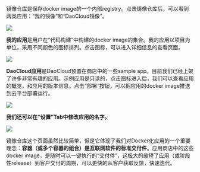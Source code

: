 镜像仓库是保存docker image的一个内部registry。点击镜像仓库后，可以看到两类应用：“我的镜像”和“DaoCloud镜像”。

![](http://blog.daocloud.io/wp-content/uploads/2015/06/repos.png)

**我的应用**是用户在“代码构建”中构建的docker image的集合。我的应用以项目为单位，采用不同颜色的图标排列。点击图标，可以进入详细信息的查看页面。

![](http://blog.daocloud.io/wp-content/uploads/2015/06/repos-2.png)

**DaoCloud应用**是DaoCloud预置在商店中的一些sample app。目前我们已经上架了许多非常有趣的应用。示例应用是只读的，点击图标进入后，我们可以查看应用的概览，和应用的版本信息。点击“部署”按钮，可以把应用的docker image推送到云平台部署运行。

![](http://blog.daocloud.io/wp-content/uploads/2015/06/repos-daocloud.png)

**我们还可以在“设置”Tab中修改应用的名字。**

![](http://blog.daocloud.io/wp-content/uploads/2015/05/repo-change-name.png)

镜像仓库这个页面虽然比较简单，但是它体现了我们对Docker化应用的一个重要理念：**容器（或多个容器的组合）是互联网软件的标准交付件**。应用商店中的这些docker image，是随时可以一键执行的“交付件”，这极大的缩短了应用（或阶段性release）到客户交付的周期，可以更快的从客户获取反馈，快速迭代。